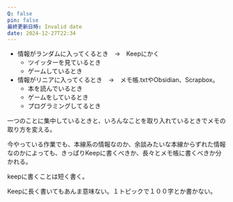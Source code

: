 ```yaml
---
Q: false
pin: false
最終更新日時: Invalid date
date: 2024-12-27T22:34
---
```

  

  

- 情報がランダムに入ってくるとき　→　Keepにかく
    - ツイッターを見ているとき
    - ゲームしているとき
- 情報がリニアに入ってくるとき　→　メモ帳.txtやObsidian、Scrapbox。
    - 本を読んでいるとき
    - ゲームをしているとき
    - プログラミングしてるとき

一つのことに集中しているときと、いろんなことを取り入れているときでメモの取り方を変える。

今やっている作業でも、本線系の情報なのか、余談みたいな本線からずれた情報なのかによっても、きっぱりKeepに書くべきか、長々とメモ帳に書くべきか分かれる。

keepに書くことは短く書く。

Keepに長く書いてもあんま意味ない。１トピックで１００字とか書かない。